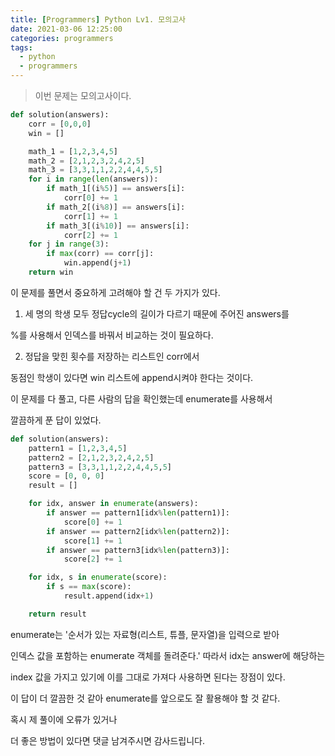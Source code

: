 ```yaml
---
title: [Programmers] Python Lv1. 모의고사
date: 2021-03-06 12:25:00
categories: programmers
tags:
  - python
  - programmers
---
```


>이번 문제는 모의고사이다.

~~~python
def solution(answers):
    corr = [0,0,0]
    win = []

    math_1 = [1,2,3,4,5]
    math_2 = [2,1,2,3,2,4,2,5]
    math_3 = [3,3,1,1,2,2,4,4,5,5]
    for i in range(len(answers)):
        if math_1[(i%5)] == answers[i]:
            corr[0] += 1
        if math_2[(i%8)] == answers[i]:
            corr[1] += 1
        if math_3[(i%10)] == answers[i]:
            corr[2] += 1
    for j in range(3):
        if max(corr) == corr[j]:
            win.append(j+1)
    return win
~~~
이 문제를 풀면서 중요하게 고려해야 할 건 두 가지가 있다.

1. 세 명의 학생 모두 정답cycle의 길이가 다르기 때문에 주어진 answers를

%를 사용해서 인덱스를 바꿔서 비교하는 것이 필요하다.

2. 정답을 맞힌 횟수를 저장하는 리스트인 corr에서

동점인 학생이 있다면 win 리스트에 append시켜야 한다는 것이다.

이 문제를 다 풀고, 다른 사람의 답을 확인했는데 enumerate를 사용해서

깔끔하게 푼 답이 있었다.

~~~python
def solution(answers):
    pattern1 = [1,2,3,4,5]
    pattern2 = [2,1,2,3,2,4,2,5]
    pattern3 = [3,3,1,1,2,2,4,4,5,5]
    score = [0, 0, 0]
    result = []

    for idx, answer in enumerate(answers):
        if answer == pattern1[idx%len(pattern1)]:
            score[0] += 1
        if answer == pattern2[idx%len(pattern2)]:
            score[1] += 1
        if answer == pattern3[idx%len(pattern3)]:
            score[2] += 1

    for idx, s in enumerate(score):
        if s == max(score):
            result.append(idx+1)

    return result
~~~

enumerate는 '순서가 있는 자료형(리스트, 튜플, 문자열)을 입력으로 받아

인덱스 값을 포함하는 enumerate 객체를 돌려준다.' 따라서 idx는 answer에 해당하는

index 값을 가지고 있기에 이를 그대로 가져다 사용하면 된다는 장점이 있다.

이 답이 더 깔끔한 것 같아 enumerate를 앞으로도 잘 활용해야 할 것 같다.

혹시 제 풀이에 오류가 있거나

더 좋은 방법이 있다면 댓글 남겨주시면 감사드립니다.
